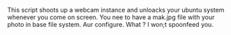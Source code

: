 This script shoots up a webcam instance and unloacks your ubuntu system whenever you come on screen. You nee to have a mak.jpg file with your photo in base file system. Aur configure.
What ? I won;t spoonfeed you.
